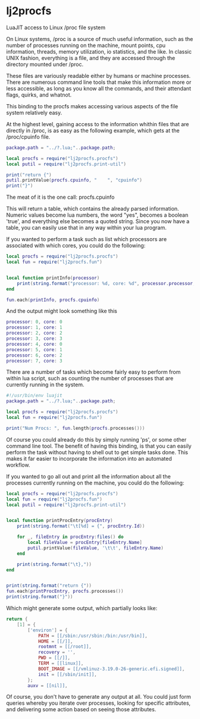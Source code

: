 # lj2procfs
LuaJIT access to Linux /proc file system

On Linux systems, /proc is a source of much useful information, such as the number of processes
running on the machine, mount points, cpu information, threads, memory utilization, io statistics,
and the like.  In classic UNIX fashion, everything is a file, and they are accessed through the 
directory mounted under /proc.

These files are variously readable either by humans or machine processes.  There are numerous 
command line tools that make this information more or less accessible, as long as you know all the
commands, and their attendant flags, quirks, and whatnot.

This binding to the procfs makes accessing various aspects of the file system relatively easy.

At the highest level, gaining access to the information whithin files that are directly in /proc, is
as easy as the following example, which gets at the /proc/cpuinfo file.

```lua
package.path = "../?.lua;"..package.path;

local procfs = require("lj2procfs.procfs")
local putil = require("lj2procfs.print-util")

print("return {")
putil.printValue(procfs.cpuinfo, "    ", "cpuinfo")
print("}")
```

The meat of it is the one call: procfs.cpuinfo

This will return a table, which contains the already parsed information.  Numeric values become lua numbers, the word "yes", becomes a boolean 'true', and everything else becomes a quoted string.  Since you now have a table,
you can easily use that in any way within your lua program.

If you wanted to perform a task such as list which processors are associated with which cores,
you could do the following:

```lua
local procfs = require("lj2procfs.procfs")
local fun = require("lj2procfs.fun")


local function printInfo(processor)
	print(string.format("processor: %d, core: %d", processor.processor, processor.core_id))
end

fun.each(printInfo, procfs.cpuinfo)
```

And the output might look something like this

```lua
processor: 0, core: 0
processor: 1, core: 1
processor: 2, core: 2
processor: 3, core: 3
processor: 4, core: 0
processor: 5, core: 1
processor: 6, core: 2
processor: 7, core: 3
```

There are a number of tasks which become fairly easy to perform from within lua script, such as 
counting the number of processes that are currently running in the system.

```lua
#!/usr/bin/env luajit
package.path = "../?.lua;"..package.path;

local procfs = require("lj2procfs.procfs")
local fun = require("lj2procfs.fun")

print("Num Procs: ", fun.length(procfs.processes()))
```

Of course you could already do this by simply running 'ps', or some other command line tool.  The benefit
of having this binding, is that you can easily perform the task without having to shell out to get
simple tasks done.  This makes it far easier to incorporate the information into an automated workflow.

If you wanted to go all out and print all the information about all the processes currently  running
on the machine, you could do the following:

```lua
local procfs = require("lj2procfs.procfs")
local fun = require("lj2procfs.fun")
local putil = require("lj2procfs.print-util")


local function printProcEntry(procEntry)
	print(string.format("\t[%d] = {", procEntry.Id))

	for _, fileEntry in procEntry:files() do
		local fileValue = procEntry[fileEntry.Name]
		putil.printValue(fileValue, '\t\t', fileEntry.Name)
	end

	print(string.format("\t},"))
end


print(string.format("return {"))
fun.each(printProcEntry, procfs.processes())
print(string.format("}"))
```
Which might generate some output, which partially looks like:

```lua
return {
	[1] = {
		['environ'] = {
		    PATH = [[/sbin:/usr/sbin:/bin:/usr/bin]],
		    HOME = [[/]],
		    rootmnt = [[/root]],
		    recovery = '',
		    PWD = [[/]],
		    TERM = [[linux]],
		    BOOT_IMAGE = [[/vmlinuz-3.19.0-26-generic.efi.signed]],
		    init = [[/sbin/init]],
		};
		auxv = [[nil]],
```

Of course, you don't have to generate any output at all.  You could just form
queries whereby you iterate over processes, looking for specific attributes, and 
delivering some action based on seeing those attributes.
